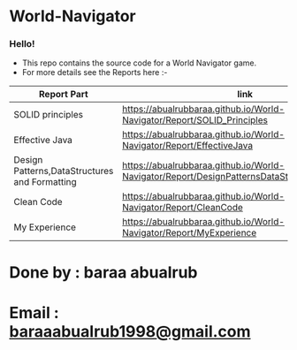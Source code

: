 # World-Navigator
### Hello! 
- This repo contains the source code for a World Navigator game.
- For more details see the Reports here :-

| Report Part | link |
| ----------- | ----------- |
| SOLID principles | https://abualrubbaraa.github.io/World-Navigator/Report/SOLID_Principles |
| Effective Java | https://abualrubbaraa.github.io/World-Navigator/Report/EffectiveJava |
| Design Patterns,DataStructures and Formatting | https://abualrubbaraa.github.io/World-Navigator/Report/DesignPatternsDataStructuresFormatting |
| Clean Code | https://abualrubbaraa.github.io/World-Navigator/Report/CleanCode |
| My Experience | https://abualrubbaraa.github.io/World-Navigator/Report/MyExperience |


# Done by : baraa abualrub
# Email : baraaabualrub1998@gmail.com

